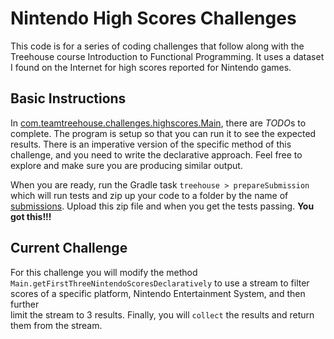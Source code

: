 # Nintendo High Scores Challenges

This code is for a series of coding challenges that follow along with the 
Treehouse course Introduction to Functional Programming.  It uses a dataset I found on the 
Internet for high scores reported for Nintendo games.

## Basic Instructions
In [com.teamtreehouse.challenges.highscores.Main](src/main/java/com/teamtreehouse/challenges/highscores/Main.java),
there are *TODO*s to complete.  The program is setup so that you can run it to see the expected results.
There is an imperative version of the specific method of this challenge, and you need to write the declarative
approach.  Feel free to explore and make sure you are producing similar output.

When you are ready, run the Gradle task `treehouse > prepareSubmission` which will run tests and
zip up your code to a folder by the name of [submissions](submissions).  Upload this zip file
and when you get the tests passing.  **You got this!!!**

## Current Challenge
For this challenge you will modify the method `Main.getFirstThreeNintendoScoresDeclaratively` to 
use a stream to filter scores of a specific platform, Nintendo Entertainment System, and then further  
limit the stream to 3 results.  Finally, you will `collect` the results and return them from the 
stream.